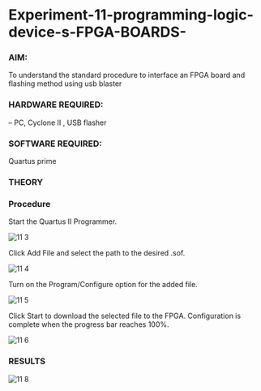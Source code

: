 # Experiment-11-programming-logic-device-s-FPGA-BOARDS-
 ### AIM:
 
 To understand the standard procedure to interface an FPGA board and flashing method using usb blaster 
 
### HARDWARE REQUIRED: 

– PC, Cyclone II , USB flasher

### SOFTWARE REQUIRED: 

Quartus prime

### THEORY 

### Procedure 

Start the Quartus II Programmer.

![11 3](https://user-images.githubusercontent.com/94154683/173989484-9db808a4-1d15-4dba-b5f3-5bc73a9477f8.png)


Click Add File and select the path to the desired .sof.

![11 4](https://user-images.githubusercontent.com/94154683/173989503-b2682114-806f-4495-9ecd-da6de4232654.png)


Turn on the Program/Configure option for the added file.

![11 5](https://user-images.githubusercontent.com/94154683/173989527-de8bcb69-8f86-4e81-afbe-5f2168e9d7fa.png)


Click Start to download the selected file to the FPGA. Configuration is complete when the progress bar reaches 100%.
 

![11 6](https://user-images.githubusercontent.com/94154683/173989538-1fb78fcd-4fa2-4c7c-9479-fb6bcdbd957c.png)





### RESULTS 

![11 8](https://user-images.githubusercontent.com/94154683/173989914-ac3c9191-3179-450d-bdae-b0d87d573dd4.jpeg)
